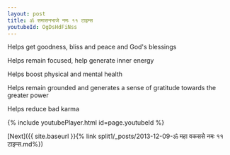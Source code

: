 ```yaml
---
layout: post
title: ॐ समासनभाजे नमः ११ टाइम्स
youtubeId: OgDsHdFiNss
---
```

 
 
Helps get goodness, bliss and peace and God's blessings
 
Helps remain focused, help generate inner energy 
 
Helps boost physical and mental health 
 
Helps remain grounded and generates a sense of gratitude towards the greater power 
 
Helps reduce bad karma
 
 
 
 


{% include youtubePlayer.html id=page.youtubeId %}
 
[Next]({{ site.baseurl }}{% link  split1/_posts/2013-12-09-ॐ महा वकससे नमः ११ टाइम्स.md%})
 
